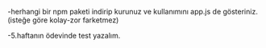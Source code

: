 -herhangi bir npm paketi indirip kurunuz ve kullanımını app.js de gösteriniz. 
    (isteğe göre kolay-zor farketmez)

-5.haftanın ödevinde test yazalım.